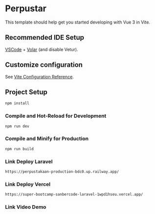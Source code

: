 # Perpustar

This template should help get you started developing with Vue 3 in Vite.

## Recommended IDE Setup

[VSCode](https://code.visualstudio.com/) + [Volar](https://marketplace.visualstudio.com/items?itemName=Vue.volar) (and disable Vetur).

## Customize configuration

See [Vite Configuration Reference](https://vitejs.dev/config/).

## Project Setup

```sh
npm install
```

### Compile and Hot-Reload for Development

```sh
npm run dev
```

### Compile and Minify for Production

```sh
npm run build
```

### Link Deploy Laravel

```sh
https://perpustakaan-production-bdc0.up.railway.app/
```

### Link Deploy Vercel

```sh
https://super-bootcamp-sanbercode-laravel-1wpd1hseu.vercel.app/
```

### Link Video Demo

```sh

```
